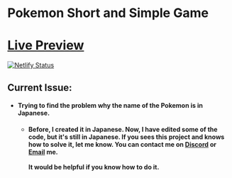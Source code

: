 # Pokemon Short and Simple Game

# [Live Preview](https://pokemon-short-game.netlify.app)
[![Netlify Status](https://api.netlify.com/api/v1/badges/a434340b-2b0e-4fa8-9799-a71e2e792210/deploy-status)](https://app.netlify.com/sites/pokemon-short-game/deploys)

## Current Issue:
- #### Trying to find the problem why the name of the Pokemon is in Japanese.
    - #### Before, I created it in Japanese. Now, I have edited some of the code, but it's still in Japanese. If you sees this project and knows how to solve it, let me know. You can contact me on [Discord](https://discordapp.com/users/606481557615542273) or [Email](mailto:jefferson@jeffersonrj.com) me. <br><br>It would be helpful if you know how to do it.
